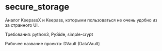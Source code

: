 # secure_storage
Аналог KeepassX и Keepass, которыми пользоваться не очень удобно из за странного UI.

Требования: python3, PySide, simple-crypt

Рабочее название проекта: DVault (DataVault)